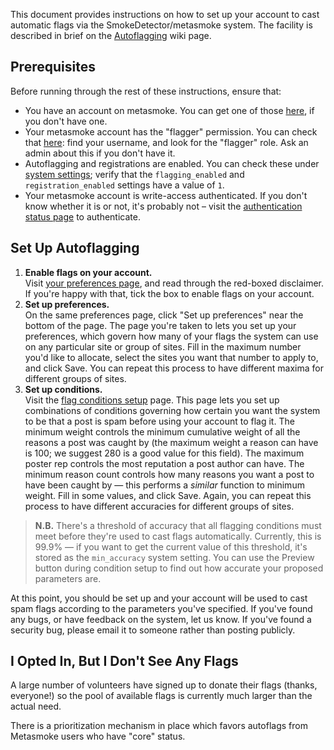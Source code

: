 This document provides instructions on how to set up your account to cast automatic flags via the SmokeDetector/metasmoke system.  The facility is described in brief on the [Autoflagging](Autoflagging) wiki page.

## Prerequisites
Before running through the rest of these instructions, ensure that:

- You have an account on metasmoke. You can get one of those [here](https://metasmoke.erwaysoftware.com/users/sign_up), if you don't have one.
- Your metasmoke account has the "flagger" permission. You can check that [here](https://metasmoke.erwaysoftware.com/users): find your username, and look for the "flagger" role. Ask an admin about this if you don't have it.
- Autoflagging and registrations are enabled. You can check these under [system settings](https://metasmoke.erwaysoftware.com/flagging/settings); verify that the `flagging_enabled` and `registration_enabled` settings have a value of `1`.
- Your metasmoke account is write-access authenticated. If you don't know whether it is or not, it's probably not – visit the [authentication status page](https://metasmoke.erwaysoftware.com/authentication/status) to authenticate.

## Set Up Autoflagging
1. **Enable flags on your account.**  
   Visit [your preferences page](https://metasmoke.erwaysoftware.com/flagging/preferences), and read through the red-boxed disclaimer. If you're happy with that, tick the box to enable flags on your account.
2. **Set up preferences.**  
   On the same preferences page, click "Set up preferences" near the bottom of the page. The page you're taken to lets you set up your preferences, which govern how many of your flags the system can use on any particular site or group of sites. Fill in the maximum number you'd like to allocate, select the sites you want that number to apply to, and click Save. You can repeat this process to have different maxima for different groups of sites.
3. **Set up conditions.**  
   Visit the [flag conditions setup](https://metasmoke.erwaysoftware.com/flagging/conditions/new) page. This page lets you set up combinations of conditions governing how certain you want the system to be that a post is spam before using your account to flag it. The minimum weight controls the minimum cumulative weight of all the reasons a post was caught by (the maximum weight a reason can have is 100; we suggest 280 is a good value for this field). The maximum poster rep controls the most reputation a post author can have. The minimum reason count controls how many reasons you want a post to have been caught by — this performs a *similar* function to minimum weight. Fill in some values, and click Save. Again, you can repeat this process to have different accuracies for different groups of sites.

> **N.B.** There's a threshold of accuracy that all flagging conditions must meet before they're used to cast flags automatically. Currently, this is 99.9% — if you want to get the current value of this threshold, it's stored as the `min_accuracy` system setting. You can use the Preview button during condition setup to find out how accurate your proposed parameters are.

At this point, you should be set up and your account will be used to cast spam flags according to the parameters you've specified. If you've found any bugs, or have feedback on the system, let us know. If you've found a security bug, please email it to someone rather than posting publicly.

## I Opted In, But I Don't See Any Flags

A large number of volunteers have signed up to donate their flags (thanks, everyone!) so the pool of available flags is currently much larger than the actual need.

There is a prioritization mechanism in place which favors autoflags from Metasmoke users who have "core" status.
